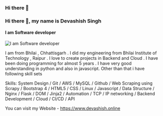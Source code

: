 ### Hi there 👋

### Hi there 👋, my name is Devashish Singh
#### I am Software developer
![I am Software developer](https://camo.githubusercontent.com/f1c0fc76d120f760664938edd8e1818f9d407b03f8ce7d306e12094d8853b6a0/687474703a2f2f692e696d6775722e636f6d2f6337476d414a662e706e67)

I am from Bhilai , Chhattisgarh . I did my engineering from Bhilai Institute of Technology , Raipur . I love to create projects in Backend and Cloud . I have been doing programming for almost 5 years .  I  have very good understanding in python  and also in javascript. Other than that i have following skill sets

Skills: System Design / Git / AWS / MySQL / Github /  Web Scraping using Scrapy  /  Bootstrap 4 / HTML5  / CSS  / Linux / Javascript / Data Structure / Nginx / Flask / DOM / Jinja2 / Automation / TCP / IP networking / Backend Development / Cloud /  CI/CD /  API

You can visit my Website - https://www.devashish.online





<!--
**Devashishsingh98/Devashishsingh98** is a ✨ _special_ ✨ repository because its `README.md` (this file) appears on your GitHub profile.

Here are some ideas to get you started:

- 🔭 I’m currently working on ...
- 🌱 I’m currently learning ...
- 👯 I’m looking to collaborate on ...
- 🤔 I’m looking for help with ...
- 💬 Ask me about ...
- 📫 How to reach me: ...
- 😄 Pronouns: ...
- ⚡ Fun fact: ...
-->
